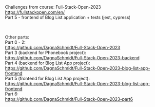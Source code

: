 Challenges from course: Full-Stack-Open-2023 </br>
https://fullstackopen.com/en/  </br>
Part 5 - frontend of Blog List application + tests (jest, cypress)

</br></br>
Other parts:</br>
Part 0 - 2:</br>
https://github.com/DagnaSchmidt/Full-Stack-Open-2023</br>
Part 3 (backend for Phonebook project):</br>
https://github.com/DagnaSchmidt/Full-Stack-Open-2023-backend</br>
Part 4 (backend for Blog List App project):</br>
https://github.com/DagnaSchmidt/Full-Stack-Open-2023-blog-list-app-frontend</br>
Part 5 (frontend for Blog List App project): </br>
https://github.com/DagnaSchmidt/Full-Stack-Open-2023-blog-list-app-frontend</br>
Part 6:</br>
https://github.com/DagnaSchmidt/Full-Stack-Open-2023-part6
